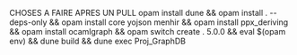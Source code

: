 
CHOSES A FAIRE APRES UN PULL
opam install dune &&
opam install . --deps-only &&
opam install core yojson menhir &&
opam install ppx_deriving &&
opam install ocamlgraph &&
opam switch create . 5.0.0 &&
eval $(opam env) &&
dune build &&
dune exec Proj_GraphDB